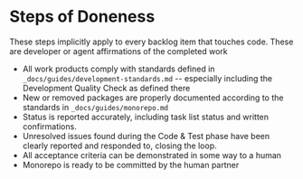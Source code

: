 # Steps of Doneness

These steps implicitly apply to every backlog item that touches code. These are developer or agent affirmations of the completed work

- All work products comply with standards defined in `_docs/guides/development-standards.md` -- especially including the Development Quality Check as defined there
- New or removed packages are properly documented according to the standards in `_docs/guides/monorepo.md`
- Status is reported accurately, including task list status and written confirmations.
- Unresolved issues found during the Code & Test phase have been clearly reported and responded to, closing the loop.
- All acceptance criteria can be demonstrated in some way to a human
- Monorepo is ready to be committed by the human partner
